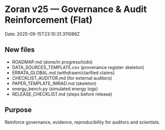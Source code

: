 # Zoran v25 — Governance & Audit Reinforcement (Flat)
Date: 2025-09-15T23:10:31.311086Z

## New files
- ROADMAP.md (done/in progress/todo)
- DATA_SOURCES_TEMPLATE.csv (provenance register skeleton)
- ERRATA_GLOBAL.md (withdrawn/clarified claims)
- CHECKLIST_AUDITOR.md (for external auditors)
- PAPER_TEMPLATE_IMRAD.md (skeleton)
- energy_bench.py (simulated energy logs)
- RELEASE_CHECKLIST.md (steps before release)

## Purpose
Reinforce governance, evidence, reproducibility for auditors and scientists.
